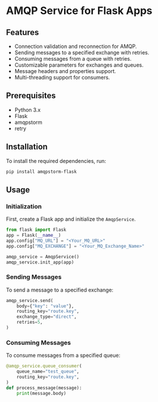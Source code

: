 
# AMQP Service for Flask Apps



## Features

- Connection validation and reconnection for AMQP.
- Sending messages to a specified exchange with retries.
- Consuming messages from a queue with retries.
- Customizable parameters for exchanges and queues.
- Message headers and properties support.
- Multi-threading support for consumers.

## Prerequisites

- Python 3.x
- Flask
- amqpstorm
- retry

## Installation

To install the required dependencies, run:

```bash
pip install amqpstorm-flask
```

## Usage

### Initialization

First, create a Flask app and initialize the `AmqpService`.

```python
from flask import Flask
app = Flask(__name__)
app.config["MQ_URL"] = "<Your_MQ_URL>"
app.config["MQ_EXCHANGE"] = "<Your_MQ_Exchange_Name>"

amqp_service = AmqpService()
amqp_service.init_app(app)
```

### Sending Messages

To send a message to a specified exchange:

```python
amqp_service.send(
    body={"key": "value"},
    routing_key="route.key",
    exchange_type="direct",
    retries=5,
)
```

### Consuming Messages

To consume messages from a specified queue:

```python
@amqp_service.queue_consumer(
    queue_name="test_queue",
    routing_key="route.key",
)
def process_message(message):
    print(message.body)
```

